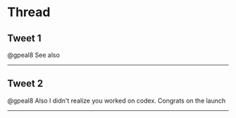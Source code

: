 # Thread

## Tweet 1

@gpeal8 See also

---

## Tweet 2

@gpeal8 Also I didn't realize you worked on codex. Congrats on the launch

---

